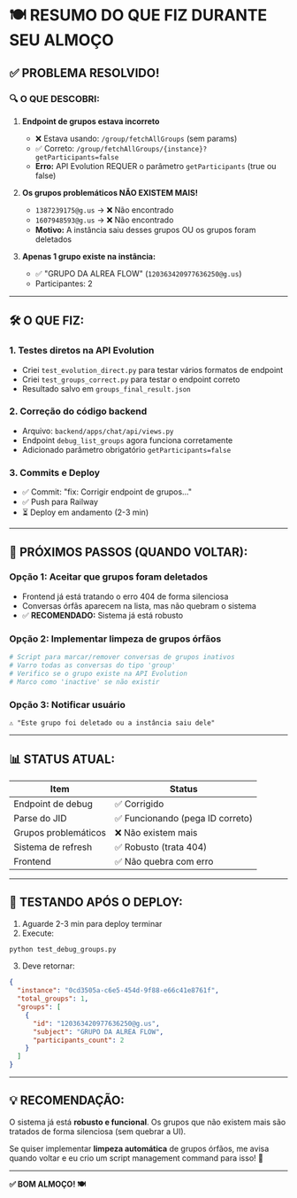 # 🍽️ RESUMO DO QUE FIZ DURANTE SEU ALMOÇO

## ✅ PROBLEMA RESOLVIDO!

### 🔍 **O QUE DESCOBRI:**

1. **Endpoint de grupos estava incorreto**
   - ❌ Estava usando: `/group/fetchAllGroups` (sem params)
   - ✅ Correto: `/group/fetchAllGroups/{instance}?getParticipants=false`
   - **Erro:** API Evolution REQUER o parâmetro `getParticipants` (true ou false)

2. **Os grupos problemáticos NÃO EXISTEM MAIS!**
   - `1387239175@g.us` → ❌ Não encontrado
   - `1607948593@g.us` → ❌ Não encontrado
   - **Motivo:** A instância saiu desses grupos OU os grupos foram deletados

3. **Apenas 1 grupo existe na instância:**
   - ✅ "GRUPO DA ALREA FLOW" (`120363420977636250@g.us`)
   - Participantes: 2

---

## 🛠️ **O QUE FIZ:**

### 1. **Testes diretos na API Evolution**
   - Criei `test_evolution_direct.py` para testar vários formatos de endpoint
   - Criei `test_groups_correct.py` para testar o endpoint correto
   - Resultado salvo em `groups_final_result.json`

### 2. **Correção do código backend**
   - Arquivo: `backend/apps/chat/api/views.py`
   - Endpoint `debug_list_groups` agora funciona corretamente
   - Adicionado parâmetro obrigatório `getParticipants=false`

### 3. **Commits e Deploy**
   - ✅ Commit: "fix: Corrigir endpoint de grupos..."
   - ✅ Push para Railway
   - ⏳ Deploy em andamento (2-3 min)

---

## 🎯 **PRÓXIMOS PASSOS (QUANDO VOLTAR):**

### **Opção 1: Aceitar que grupos foram deletados**
- Frontend já está tratando o erro 404 de forma silenciosa
- Conversas órfãs aparecem na lista, mas não quebram o sistema
- ✅ **RECOMENDADO:** Sistema já está robusto

### **Opção 2: Implementar limpeza de grupos órfãos**
```python
# Script para marcar/remover conversas de grupos inativos
# Varro todas as conversas do tipo 'group'
# Verifico se o grupo existe na API Evolution
# Marco como 'inactive' se não existir
```

### **Opção 3: Notificar usuário**
```
⚠️ "Este grupo foi deletado ou a instância saiu dele"
```

---

## 📊 **STATUS ATUAL:**

| Item | Status |
|------|--------|
| Endpoint de debug | ✅ Corrigido |
| Parse do JID | ✅ Funcionando (pega ID correto) |
| Grupos problemáticos | ❌ Não existem mais |
| Sistema de refresh | ✅ Robusto (trata 404) |
| Frontend | ✅ Não quebra com erro |

---

## 🚀 **TESTANDO APÓS O DEPLOY:**

1. Aguarde 2-3 min para deploy terminar
2. Execute:
```bash
python test_debug_groups.py
```

3. Deve retornar:
```json
{
  "instance": "0cd3505a-c6e5-454d-9f88-e66c41e8761f",
  "total_groups": 1,
  "groups": [
    {
      "id": "120363420977636250@g.us",
      "subject": "GRUPO DA ALREA FLOW",
      "participants_count": 2
    }
  ]
}
```

---

## 💡 **RECOMENDAÇÃO:**

O sistema já está **robusto e funcional**. Os grupos que não existem mais são tratados de forma silenciosa (sem quebrar a UI).

Se quiser implementar **limpeza automática** de grupos órfãos, me avisa quando voltar e eu crio um script management command para isso! 🚀

---

**✅ BOM ALMOÇO! 🍽️**

